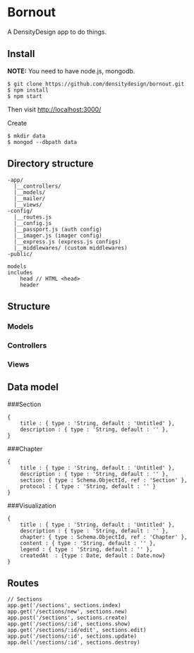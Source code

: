 # Bornout

A DensityDesign app to do things.



## Install

**NOTE:** You need to have node.js, mongodb.

  	$ git clone https://github.com/densitydesign/bornout.git
  	$ npm install
  	$ npm start

Then visit [http://localhost:3000/](http://localhost:3000/)

Create

	$ mkdir data
	$ mongod --dbpath data


## Directory structure
```
-app/
  |__controllers/
  |__models/
  |__mailer/
  |__views/
-config/
  |__routes.js
  |__config.js
  |__passport.js (auth config)
  |__imager.js (imager config)
  |__express.js (express.js configs)
  |__middlewares/ (custom middlewares)
-public/
```

	
	models
	includes
		head // HTML <head>
		header

## Structure

### Models
### Controllers
### Views


## Data model

###Section


	{
		title : { type : 'String, default : 'Untitled' },
		description : { type : 'String, default : '' },
	}
	

###Chapter


	{
		title : { type : 'String, default : 'Untitled' },
		description : { type : 'String, default : '' },
		section: { type : Schema.ObjectId, ref : 'Section' },
		protocol : { type : 'String, default : '' }
	}

###Visualization

	{
		title : { type : 'String, default : 'Untitled' },
		description : { type : 'String, default : '' },
		chapter: { type : Schema.ObjectId, ref : 'Chapter' },
		content : { type : 'String, default : '' },
		legend : { type : 'String, default : '' },
		createdAt  : {type : Date, default : Date.now}
	}

## Routes

	// Sections
	app.get('/sections', sections.index)
	app.get('/sections/new', sections.new)
	app.post('/sections', sections.create)
	app.get('/sections/:id', sections.show)
	app.get('/sections/:id/edit', sections.edit)
	app.put('/sections/:id', sections.update)
	app.del('/sections/:id', sections.destroy)
